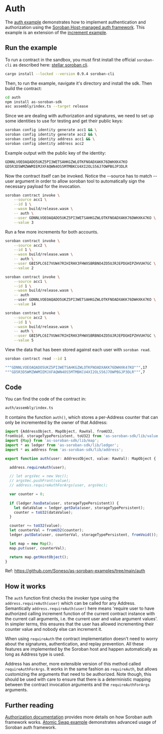 # Auth

The [auth example](https://github.com/Soneso/as-soroban-examples/tree/main/auth) demonstrates how to implement authentication and authorization using the [Soroban Host-managed auth framework](https://soroban.stellar.org/docs/fundamentals-and-concepts/authorization). This example is an extension of the [increment example](https://github.com/Soneso/as-soroban-examples/tree/main/increment).


## Run the example

To run a contract in the sandbox, you must first install the official `soroban-cli` as described here: [stellar soroban cli](https://github.com/stellar/soroban-cli).

```sh
cargo install --locked --version 0.9.4 soroban-cli
```

Then, to run the example, navigate it's directory and install the sdk. Then build the contract:

```sh
cd auth
npm install as-soroban-sdk
asc assembly/index.ts --target release
```

Since we are dealing with authorization and signatures, we need to set up some identities to use for testing and get their public keys:

```sh
soroban config identity generate acc1 && \
soroban config identity generate acc2 && \
soroban config identity address acc1 && \
soroban config identity address acc2
```

Example output with the public key of the identity:
```sh
GDNNLVOEOAQADO5UKZ5PI3WETSAHKGZWLOTKFNOADXAKK76DWHXK47KO
GD5R3D5WMZWWMIEMJXFAQWN4OS5MTMBKCU4XI2OLS56J7OWPBGJP3DLR
```

Now the contract itself can be invoked. Notice the --source has to match --user argument in order to allow soroban tool to automatically sign the necessary payload for the invocation.

```sh
soroban contract invoke \
    --source acc1 \
    --id 1 \
    --wasm build/release.wasm \
    -- auth \
    --user GDNNLVOEOAQADO5UKZ5PI3WETSAHKGZWLOTKFNOADXAKK76DWHXK47KO \
    --value 3
```

Run a few more increments for both accounts.

```sh
soroban contract invoke \
    --source acc2 \
    --id 1 \
    --wasm build/release.wasm \
    -- auth \
    --user GBI5PLC6I7VUW47RIHIRHX3FHWXSBRBNO4ZO5UJRJEPDGHIPZHVUH7GC \
    --value 2
```

```sh
soroban contract invoke \
    --source acc1 \
    --id 1 \
    --wasm build/release.wasm \
    -- auth 
    --user GDNNLVOEOAQADO5UKZ5PI3WETSAHKGZWLOTKFNOADXAKK76DWHXK47KO \
    --value 14
```

```sh
soroban contract invoke \
    --source acc2 \
    --id 1 \
    --wasm build/release.wasm \
    -- auth \
    --user GBI5PLC6I7VUW47RIHIRHX3FHWXSBRBNO4ZO5UJRJEPDGHIPZHVUH7GC \
    --value 5
```

View the data that has been stored against each user with ```soroban read```.

```sh
soroban contract read --id 1
```

```sh
"""GDNNLVOEOAQADO5UKZ5PI3WETSAHKGZWLOTKFNOADXAKK76DWHXK47KO""",17
"""GD5R3D5WMZWWMIEMJXFAQWN4OS5MTMBKCU4XI2OLS56J7OWPBGJP3DLR""",7
```

## Code

You can find the code of the contract in:

```sh
auth/assembly/index.ts
```
It contains the function `auth()`, which stores a per-Address counter that can only be incremented by the owner of that Address:

```typescript
import {AddressObject, MapObject, RawVal, fromU32, 
fromVoid, storageTypePersistent, toU32} from 'as-soroban-sdk/lib/value';
import {Map} from 'as-soroban-sdk/lib/map';
import * as ledger from 'as-soroban-sdk/lib/ledger';
import * as address from 'as-soroban-sdk/lib/address';

export function auth(user: AddressObject, value: RawVal): MapObject {

  address.requireAuth(user);

  // let argsVec = new Vec();
  // argsVec.pushFront(value);
  // address.requireAuthForArgs(user, argsVec);

  var counter = 0;
  
  if (ledger.hasData(user, storageTypePersistent)) {
    let dataValue = ledger.getData(user, storageTypePersistent);
    counter = toU32(dataValue);
  }

  counter += toU32(value);
  let counterVal = fromU32(counter);
  ledger.putData(user, counterVal, storageTypePersistent, fromVoid());

  let map = new Map();
  map.put(user, counterVal);

  return map.getHostObject();
}
```

Ref: https://github.com/Soneso/as-soroban-examples/tree/main/auth

## How it works

The `auth` function first checks the invoker type using the `address.requireAuth(user)` which can be called for any Address. Semantically `address.requireAuth(user)` here means 'require user to have authorized calling increment function of the current contract instance with the current call arguments, i.e. the current user and value argument values'. In simpler terms, this ensures that the user has allowed incrementing their counter value and nobody else can increment it.

When using `requireAuth` the contract implementation doesn't need to worry about the signatures, authentication, and replay prevention. All these features are implemented by the Soroban host and happen automatically as long as Address type is used.

Address has another, more extensible version of this method called `requireAuthForArgs`. It works in the same fashion as `requireAuth`, but allows customizing the arguments that need to be authorized. Note though, this should be used with care to ensure that there is a deterministic mapping between the contract invocation arguments and the `requireAuthForArgs` arguments.

## Further reading

[Authorization documentation](https://soroban.stellar.org/docs/fundamentals-and-concepts/authorization) provides more details on how Soroban auth framework works.
[Atomic Swap example](https://github.com/Soneso/as-soroban-examples/tree/main/atomic-swap) demonstrates advanced usage of Soroban auth framework.